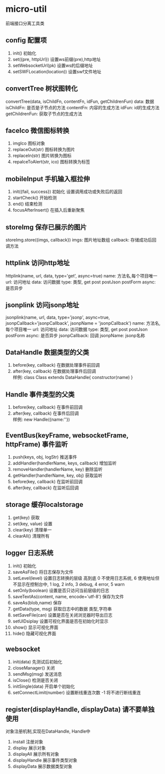 # micro-util
前端接口分离工具类

## config 配置项  
1. init() 初始化  
2. set({pre, httpUrl}) 设置ws前缀(pre),http地址  
3. setWebsocketUrl(pk) 设置ws的后缀地址  
4. setSWFLocation(location)) 设置swf文件地址  
## convertTree 树状图转化  
convertTree(data, isChildFn, contentFn, idFun, getChildrenFun)
data: 数据
isChildFn: 是否是子节点的方法
contentFn: 内容的生成方法
idFun: id的生成方法
getChildrenFun: 获取子节点的生成方法
## faceIco 微信图标转换  
1. imgIco 图标对象
2. replaceOut(str) 图标转换为图片
3. replaceIn(str) 图片转换为图标
4. repalceToAlert(str, ico) 图标转换为标签
##  mobileInput 手机输入框拉伸
1. init({fail, success}) 初始化 设置调用成功或失败后的返回
2. startCheck() 开始检测
3. end() 结束检测
6. focusAfterInsert() 在插入后重新聚焦
##  storeImg 保存已展示的图片
storeImg.store({imgs, callback}) 
imgs: 图片地址数组
callback: 存储成功后回调方法
##  httplink 访问http地址
httplink(name, url, data, type='get', async=true)
name: 方法名,每个项目唯一
url: 访问地址
data: 访问数据
type: 类型, get post postJson postForm
async: 是否异步
##  jsonplink 访问jsonp地址
jsonplink(name, url, data, type='jsonp', async=true, jsonpCallback='jsonpCallback', jsonpName = 'jsonpCallback')
name: 方法名,每个项目唯一
url: 访问地址
data: 访问数据
type: 类型, get post postJson postForm
async: 是否异步
jsonpCallback: 回调
jsonpName: jsonp名称
##  DataHandle 数据类型的父类
1. before(key, callback) 在数据处理事件前回调 
2. after(key, callback) 在数据处理事件后回调  
样例:
class Class extends DataHandle{
  constructor(name)
}
##  Handle 事件类型的父类
1. before(key, callback) 在事件前回调 
2. after(key, callback) 在事件后回调  
样例:
new Handle({name:''})
##  EventBus(keyFrame, websocketFrame, httpFrame) 事件监听
1. push(keys, obj, logStr) 推送事件
2. addHandler(handlerName, keys, callback) 增加监听
3. removeHandler(handlerName, key) 删除监听
4. getHandler(handlerName, key, obj) 获取监听
5. before(key, callback) 在监听前回调  
6. after(key, callback) 在监听后回调  
## storage 缓存localstorage
1. get(key) 获取
2. set(key, value) 设置
3. clear(key) 清理单一
4. clearAll() 清理所有
##  logger 日志系统
1. init() 初始化
2. saveAsFile() 将日志保存为文件
3. setLevel(level) 设置日志转换的层级 高到底 0 不使用日志系统, 6 使用地址但不显示在控制台中, 1 log, 2 info, 3 debug, 4 error, 5 warn
4. setOnly(boolean) 设置是否只访问当前层级的日志
5. saveTextAs(content, name, encode='utf-8') 保存为文件
6. saveAs(blob,name) 保存
7. getData(type, msg) 获取日志中的数据 类型,字符串
8. setSaveFile(can) 设置是否在关闭浏览器时导出日志
9. setUIDsiplay 设置可视化界面是否在初始化时显示
10. show() 显示可视化界面
11. hide() 隐藏可视化界面
## websocket 
1. init(data) 先测试后初始化
2. closeManager() 关闭
3. sendMsg(msg) 发送消息
4. isClose() 检测是否关闭
5. initSingle(data) 开启单个初始化
6. setConnectLimit(number) 设置断线重连次数 -1 将不进行断线重连
## register(displayHandle, displayData) 请不要单独使用
对象注册机制,实现在DataHandle, Handle中
1. install 注册对象
2. display 展示对象
3. displayAll 展示所有对象
4. displayHandle 展示事件类型对象
5. displayData 展示数据类型对象
